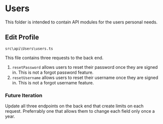# Users

This folder is intended to contain API modules for the users personal needs.

## Edit Profile

`src\api\Users\users.ts`

This file contains three requests to the back end.

1. `resetPassword` allows users to reset their password once they are signed in. This is not a forgot password feature.
2. `resetUsername` allows users to reset their username once they are signed in. This is not a forgot username feature.

### Future Iteration

Update all three endpoints on the back end that create limits on each request. Preferrably one that allows them to change each field only once a year.
